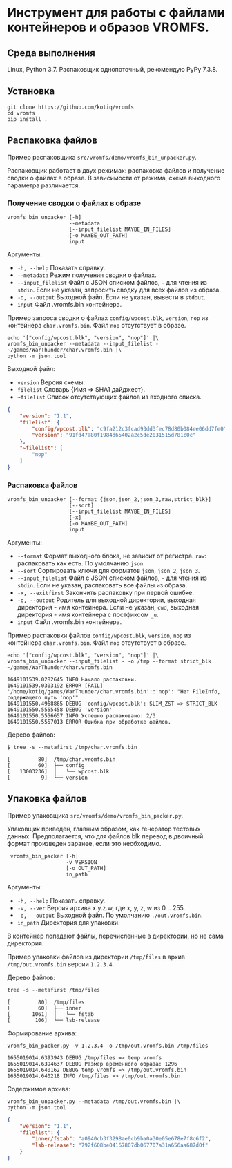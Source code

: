 # Инструмент для работы с файлами контейнеров и образов VROMFS.

## Среда выполнения

Linux, Python 3.7. Распаковщик однопоточный, рекомендую PyPy 7.3.8.

## Установка

```shell
git clone https://github.com/kotiq/vromfs
cd vromfs 
pip install .
```

## Распаковка файлов

Пример распаковщика `src/vromfs/demo/vromfs_bin_unpacker.py`.

Распаковщик работает в двух режимах: распаковка файлов и получение сводки о файлах в образе. 
В зависимости от режима, схема выходного параметра различается.

### Получение сводки о файлах в образе

```shell
vromfs_bin_unpacker [-h]
                    --metadata
                    [--input_filelist MAYBE_IN_FILES]
                    [-o MAYBE_OUT_PATH]
                    input
```

Аргументы:

- `-h, --help` Показать справку.
- `--metadata` Режим получения сводки о файлах.
- `--input_filelist` Файл с JSON списком файлов, `-` для чтения из `stdin`. Если не указан, запросить сводку для всех 
файлов из образа.
- `-о, --output` Выходной файл. Если не указан, вывести в `stdout`.
- `input` Файл .vromfs.bin контейнера.

Пример запроса сводки о файлах `config/wpcost.blk`, `version`, `nop` из контейнера `char.vromfs.bin`. 
Файл `nop` отсутствует в образе.

```shell
echo '["config/wpcost.blk", "version", "nop"]' |\
vromfs_bin_unpacker --metadata --input_filelist - ~/games/WarThunder/char.vromfs.bin |\
python -m json.tool
```

Выходной файл:

- `version` Версия схемы.
- `filelist` Словарь {Имя => SHA1 дайджест}.
- `~filelist` Список отсутствующих файлов из входного списка.

```json
{
    "version": "1.1",
    "filelist": {
        "config/wpcost.blk": "c9fa212c3fcad93dd3fec78d80b084ee06dd7fe0",
        "version": "91fd47a80f1984d65402a2c5de2031515d781c0c"
    },
    "~filelist": [
        "nop"
    ]
}
```

### Распаковка файлов

```shell
vromfs_bin_unpacker [--format {json,json_2,json_3,raw,strict_blk}]
                    [--sort]
                    [--input_filelist MAYBE_IN_FILES]
                    [-x]
                    [-o MAYBE_OUT_PATH]
                    input
```

Аргументы:

- `--format` Формат выходного блока, не зависит от регистра. `raw`: распаковать как есть. По умолчанию `json`.
- `--sort` Сортировать ключи для форматов `json`, `json_2`, `json_3`.
- `--input_filelist` Файл с JSON списком файлов, `-` для чтения из `stdin`. Если не указан, распаковать все файлы из 
образа.
- `-x, --exitfirst` Закончить распаковку при первой ошибке.
- `-o, --output` Родитель для выходной директории, выходная директория - имя контейнера. Если не указан, `cwd`, 
выходная директория - имя контейнера с постфиксом `_u`.
- `input` Файл .vromfs.bin контейнера.

Пример распаковки файлов `config/wpcost.blk`, `version`, `nop` из контейнера `char.vromfs.bin`.
Файл `nop` отсутствует в образе.

```shell
echo '["config/wpcost.blk", "version", "nop"]' |\
vromfs_bin_unpacker --input_filelist - -o /tmp --format strict_blk ~/games/WarThunder/char.vromfs.bin
```
```text
1649101539.0282645 INFO Начало распаковки.
1649101539.0303192 ERROR [FAIL] '/home/kotiq/games/WarThunder/char.vromfs.bin'::'nop': "Нет FileInfo, содержащего путь 'nop'"
1649101550.4968865 DEBUG 'config/wpcost.blk': SLIM_ZST => STRICT_BLK
1649101550.5555458 DEBUG 'version'
1649101550.5556657 INFO Успешно распаковано: 2/3.
1649101550.5557013 ERROR Ошибка при обработке файлов.
```

Дерево файлов:

```shell
$ tree -s --metafirst /tmp/char.vromfs.bin
```
```text
[         80]  /tmp/char.vromfs.bin
[         60]  ├── config
[   13003236]  │   └── wpcost.blk
[          9]  └── version
```

## Упаковка файлов

Пример упаковщика `src/vromfs/demo/vromfs_bin_packer.py`.

Упаковщик приведен, главным образом, как генератор тестовых данных. 
Предполагается, что для файлов blk перевод в двоичный формат произведен заранее, если это необходимо.

```shell
 vromfs_bin_packer [-h]
                   -v VERSION 
                   [-o OUT_PATH] 
                   in_path
```

Аргументы:

- `-h, --help` Показать справку.
- `-v, --ver` Версия архива x.y.z.w, где x, y, z, w из 0 .. 255. 
- `-o, --output` Выходной файл. По умолчанию `./out.vromfs.bin`. 
- `in_path` Директория для упаковки.

В контейнер попадают файлы, перечисленные в директории, но не сама директория. 

Пример упаковки файлов из директории `/tmp/files` в архив `/tmp/out.vromfs.bin` версии `1.2.3.4`.

Дерево файлов:

```shell
tree -s --metafirst /tmp/files
```
```text
[         80]  /tmp/files
[         60]  ├── inner
[       1061]  │   └── fstab
[        106]  └── lsb-release
```

Формирование архива:

```shell
vromfs_bin_packer.py -v 1.2.3.4 -o /tmp/out.vromfs.bin /tmp/files
```
```text
1655019014.6393943 DEBUG /tmp/files => temp vromfs
1655019014.6394637 DEBUG Размер временного образа: 1296
1655019014.640162 DEBUG temp vromfs => /tmp/out.vromfs.bin
1655019014.640218 INFO /tmp/files => /tmp/out.vromfs.bin
```

Содержимое архива:

```shell
vromfs_bin_unpacker.py --metadata /tmp/out.vromfs.bin |\
python -m json.tool
```
```json
{
    "version": "1.1",
    "filelist": {
        "inner/fstab": "a0940cb3f3298ae0cb9ba0a30e05e678e7f8c6f2",
        "lsb-release": "792f608be04167807db067707a31a656aa687d0f"
    }
}
```
